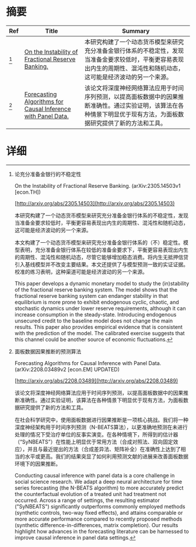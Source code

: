 # 摘要

| Ref | Title | Summary |
| --- | --- | --- |
| [^1] | [On the Instability of Fractional Reserve Banking.](http://arxiv.org/abs/2305.14503) | 本研究构建了一个动态货币模型来研究充分准备金银行体系的不稳定性，发现当准备金要求较低时，平衡更容易表现出内生的周期性、混沌性和随机动态，这可能是经济波动的另一个来源。 |
| [^2] | [Forecasting Algorithms for Causal Inference with Panel Data.](http://arxiv.org/abs/2208.03489) | 该论文将深度神经网络算法应用于时间序列预测，以提高面板数据中的因果推断准确性。通过实验证明，该算法在各种情景下明显优于现有方法，为面板数据研究提供了新的方法和工具。 |

# 详细

[^1]: 论充分准备金银行的不稳定性

    On the Instability of Fractional Reserve Banking. (arXiv:2305.14503v1 [econ.TH])

    [http://arxiv.org/abs/2305.14503](http://arxiv.org/abs/2305.14503)

    本研究构建了一个动态货币模型来研究充分准备金银行体系的不稳定性，发现当准备金要求较低时，平衡更容易表现出内生的周期性、混沌性和随机动态，这可能是经济波动的另一个来源。

    

    本文构建了一个动态货币模型来研究充分准备金银行体系的（不）稳定性。模型表明，充分准备金银行体系在较低的准备金要求下，平衡更容易表现出内生的周期性、混沌性和随机动态，尽管它能够增加稳态消费。将内生无抵押信贷引入基线模型并不改变主要结果。本文还提供了与模型预测一致的实证证据。校准的练习表明，这种渠道可能是经济波动的另一个来源。

    This paper develops a dynamic monetary model to study the (in)stability of the fractional reserve banking system. The model shows that the fractional reserve banking system can endanger stability in that equilibrium is more prone to exhibit endogenous cyclic, chaotic, and stochastic dynamics under lower reserve requirements, although it can increase consumption in the steady-state. Introducing endogenous unsecured credit to the baseline model does not change the main results. This paper also provides empirical evidence that is consistent with the prediction of the model. The calibrated exercise suggests that this channel could be another source of economic fluctuations.
    
[^2]: 面板数据因果推断的预测算法

    Forecasting Algorithms for Causal Inference with Panel Data. (arXiv:2208.03489v2 [econ.EM] UPDATED)

    [http://arxiv.org/abs/2208.03489](http://arxiv.org/abs/2208.03489)

    该论文将深度神经网络算法应用于时间序列预测，以提高面板数据中的因果推断准确性。通过实验证明，该算法在各种情景下明显优于现有方法，为面板数据研究提供了新的方法和工具。

    

    在社会科学研究中，使用面板数据进行因果推断是一项核心挑战。我们将一种深度神经架构用于时间序列预测（N-BEATS算法），以更准确地预测在未进行处理的情况下受治疗单位的反事实演变。在各种情境下，所得到的估计器（“SyNBEATS”）在性能上明显优于常用方法（合成对照法、双向固定效应），并且与最近提出的方法（合成差异法、矩阵补全）在准确性上达到了相当的水平或更高。我们的结果突显了如何利用预测文献的进展来改善面板数据环境下的因果推断。

    Conducting causal inference with panel data is a core challenge in social science research. We adapt a deep neural architecture for time series forecasting (the N-BEATS algorithm) to more accurately predict the counterfactual evolution of a treated unit had treatment not occurred. Across a range of settings, the resulting estimator ("SyNBEATS") significantly outperforms commonly employed methods (synthetic controls, two-way fixed effects), and attains comparable or more accurate performance compared to recently proposed methods (synthetic difference-in-differences, matrix completion). Our results highlight how advances in the forecasting literature can be harnessed to improve causal inference in panel data settings.
    

